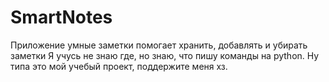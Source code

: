 # SmartNotes
Приложение умные заметки помогает хранить, добавлять и убирать заметки
Я учусь не знаю где, но знаю, что пишу команды на python. Ну типа это мой учебый проект, поддержите меня хз.
